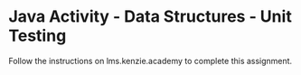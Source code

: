 # Java Activity - Data Structures - Unit Testing

Follow the instructions on lms.kenzie.academy to complete this assignment.
